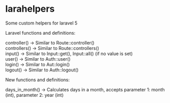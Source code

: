 # larahelpers
Some custom helpers for laravel 5

Laravel functions and definitions:

controller()      ->  Similar to Route::controller()<br>
controllers()     ->  Similar to Route::controllers()<br>
input()           ->  Similar to Input::get(), Input::all() (if no value is set)<br>
user()            ->  Similar to Auth::user()<br>
login()           ->  Similar to Aut::login()<br>
logout()          ->  Similar to Auth::logout()<br>


New functions and definitions:

days_in_month() -> Calculates days in a month, accepts parameter 1: month (int), parameter 2: year (int)
